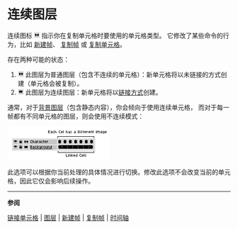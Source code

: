 # 连续图层

连续图标 ![断开图层图标](continuous-layers/broken-layer.png) 指示你在复制单元格时要使用的单元格类型。
它修改了某些命令的行为，比如
[新建帧](new-frame.md)、
[复制帧](copy-frames.md) 或 [复制单元格](copy-cels.md)。

存在两种可能的状态：

1. ![普通图层图标](continuous-layers/broken-layer.png) 此图层为普通图层（包含不连续的单元格）：新单元格将以未链接的方式创建（单元格会被复制）。
1. ![连续图层图标](continuous-layers/continuous-layer.png) 此图层为连续图层：新单元格将以[链接方式](linked-cels.md)创建。

通常，对于[背景图层](layers.md#background-layer)（包含静态内容），你会倾向于使用连续单元格，
而对于每一帧都有不同单元格的图层，则会使用不连续模式：

![连续图层与普通图层](continuous-layers/cont-vs-dis.png)

此选项可以根据你当前处理的具体情况进行切换。修改此选项不会改变当前的单元格，因此它仅会影响后续操作。

---

**参阅**

[链接单元格](linked-cels.md) |
[图层](layers.md) |
[新建帧](new-frame.md) |
[复制帧](copy-frames.md) |
[时间轴](timeline.md)
